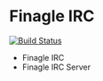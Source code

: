 # Finagle IRC

[![Build Status](https://travis-ci.org/finagle/finagle-irc.png?branch=master)](https://travis-ci.org/finagle/finagle-irc)

* Finagle IRC
* Finagle IRC Server
